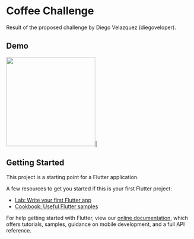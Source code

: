 # Coffee Challenge

Result of the proposed challenge by Diego Velazquez (diegoveloper).
## Demo
<img src="https://media4.giphy.com/media/A2WkSqOmUBxZa91vWK/giphy.gif" width="240"/>|

## Getting Started

This project is a starting point for a Flutter application.

A few resources to get you started if this is your first Flutter project:

- [Lab: Write your first Flutter app](https://flutter.dev/docs/get-started/codelab)
- [Cookbook: Useful Flutter samples](https://flutter.dev/docs/cookbook)

For help getting started with Flutter, view our
[online documentation](https://flutter.dev/docs), which offers tutorials,
samples, guidance on mobile development, and a full API reference.
